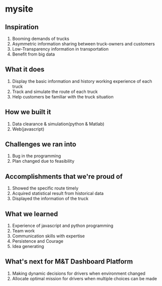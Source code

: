 # mysite
## Inspiration
 1. Booming demands of trucks
 2. Asymmetric information sharing between truck-owners and customers
 3. Low-Transparency information in transportation
 4. Benefit from big data
 
 ## What it does
 1. Display the basic information and history working experience of each truck
 2. Track and simulate the route of each truck
 3. Help customers be familiar with the truck situation
 
 ## How we built it
 1. Data clearance & simulation(python & Matlab)
 2. Web(javascript)
 
 ## Challenges we ran into
 1. Bug in the programming
 2. Plan changed due to feasibility
## Accomplishments that we're proud of
 1. Showed the specific route timely 
 2. Acquired statistical result from historical data 
 3. Displayed the information of the truck
## What we learned
 1. Experience of javascript and python programming
 2. Team work
 3. Communication skills with expertise
 4. Persistence and Courage
 5. Idea generating
## What's next for M&T Dashboard Platform
 1. Making dynamic decisions for drivers when environment changed
 2. Allocate optimal mission for drivers when multiple choices can be made
